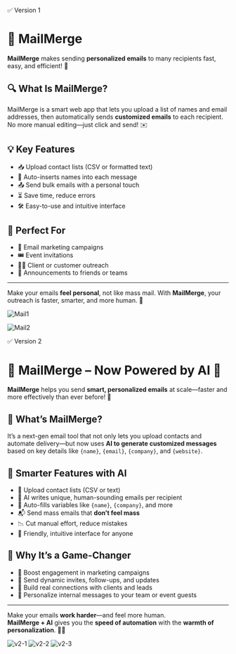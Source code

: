 ✅ Version 1
# 💌 MailMerge

**MailMerge** makes sending **personalized emails** to many recipients fast, easy, and efficient! 🚀

## 🔍 What Is MailMerge?  
MailMerge is a smart web app that lets you upload a list of names and email addresses, then automatically sends **customized emails** to each recipient. No more manual editing—just click and send! ✉️

## 💡 Key Features
- 📥 Upload contact lists (CSV or formatted text)  
- 🧠 Auto-inserts names into each message  
- 📤 Send bulk emails with a personal touch  
- ⏳ Save time, reduce errors  
- 🛠️ Easy-to-use and intuitive interface  

## 🎯 Perfect For
- 📢 Email marketing campaigns  
- 🎟️ Event invitations  
- 🧑‍💼 Client or customer outreach  
- 🎊 Announcements to friends or teams  

---

Make your emails **feel personal**, not like mass mail. With **MailMerge**, your outreach is faster, smarter, and more human. 💫

![Mail1](https://github.com/user-attachments/assets/41d62691-280e-4746-a3ad-293971e7980b)

![Mail2](https://github.com/user-attachments/assets/c605fb84-c264-4c31-b5a6-e381521a4f2c)

✅ Version 2

# 💌 MailMerge – Now Powered by AI 🤖

**MailMerge** helps you send **smart, personalized emails** at scale—faster and more effectively than ever before! 🚀

## 🤔 What’s MailMerge?  
It’s a next-gen email tool that not only lets you upload contacts and automate delivery—but now uses **AI to generate customized messages** based on key details like `{name}`, `{email}`, `{company}`, and `{website}`.

## 🌟 Smarter Features with AI
- 📁 Upload contact lists (CSV or text)
- 🤖 AI writes unique, human-sounding emails per recipient  
- 🔁 Auto-fills variables like `{name}`, `{company}`, and more  
- 📬 Send mass emails that **don’t feel mass**  
- 📉 Cut manual effort, reduce mistakes  
- 🧩 Friendly, intuitive interface for anyone  

## 🧠 Why It’s a Game-Changer
- 📢 Boost engagement in marketing campaigns  
- 📧 Send dynamic invites, follow-ups, and updates  
- 🤝 Build real connections with clients and leads  
- 🥳 Personalize internal messages to your team or event guests  

---

Make your emails **work harder**—and feel more human.  
**MailMerge + AI** gives you the **speed of automation** with the **warmth of personalization**. 💌✨

![v2-1](https://github.com/user-attachments/assets/1c9981c2-9de3-4f7e-9c89-be553f89ead9)
![v2-2](https://github.com/user-attachments/assets/b0982ea6-e897-4e5a-a5d0-2357331b9abb)
![v2-3](https://github.com/user-attachments/assets/d0673d49-a40a-4374-97bd-1e04b50c7ebb)


